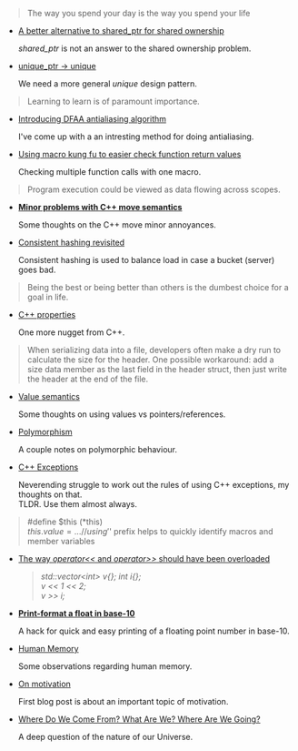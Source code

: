 <!--
  * [Parallel Programming is like Quantum Mechanics](atomic-data.html)

    About lock-free programming and a new lock-free data structure *atomic_data*.
-->

>   The way you spend your day is the way you spend your life


  * [A better alternative to shared_ptr for shared ownership](link.html)

    *shared_ptr* is not an answer to the shared ownership problem.


  * [unique_ptr -> unique](unique.html)

    We need a more general *unique* design pattern.


>   Learning to learn is of paramount importance.


  * [Introducing DFAA antialiasing algorithm](dfaa.html)

    I've come up with a an intresting method for doing antialiasing.


  * [Using macro kung fu to easier check function return values](macros-checking.html)

    Checking multiple function calls with one macro.


>   Program execution could be viewed as data flowing across scopes.


  * [**Minor problems with C++ move semantics**](empty-value.html)

    Some thoughts on the C++ move minor annoyances.

<!--
  * [Free Variables Perfect Hashing Algorithm](perfect-hashing.html)

    A generalization and simplification of the CHM Perfect Hashing Algorithm.
-->

  * [Consistent hashing revisited](random-probing.html)

    Consistent hashing is used to balance load in case a bucket (server) goes bad.

>   Being the best or being better than others is the dumbest choice for a goal in life.

<!--
  * [Tasking and object sharing](tasking.html)
    
    Task programming model gives a chance to solve the object sharing problem.
-->

  * [C++ properties](cpp-property.html)

    One more nugget from C++.


>   When serializing data into a file, developers often make a dry run to calculate
>   the size for the header. One possible workaround: add a size data member as the
>   last field in the header struct, then just write the header at the end of the file.


  * [Value semantics](values.html)

    Some thoughts on using values vs pointers/references.


  * [Polymorphism](polymorphism.html)
    
    A couple notes on polymorphic behaviour.


  * [C++ Exceptions](exceptions.html)

    Neverending struggle to work out the rules of using C++ exceptions, my thoughts on that.  
    TLDR. Use them almost always.


>   #define $this (\*this)  
>   $this.value = ...  
>   //using '$' prefix helps to quickly identify macros and member variables


  * [The way *operator&lt;&lt;* and *operator&gt;&gt;* should have been overloaded](vector-push.html)

    >*std::vector&lt;int&gt; v{}; int i{};*  
    >*v << 1 << 2;*  
    >*v >> i;*


  * [**Print-format a float in base-10**](print-fp.html)
  
    A hack for quick and easy printing of a floating point number in base-10.

  * [Human Memory](memory.html)

    Some observations regarding human memory.

  * [On motivation](motivation.html)
  
    First blog post is about an important topic of motivation.

  * [Where Do We Come From? What Are We? Where Are We Going?](phylosophy.html)

    A deep question of the nature of our Universe.

